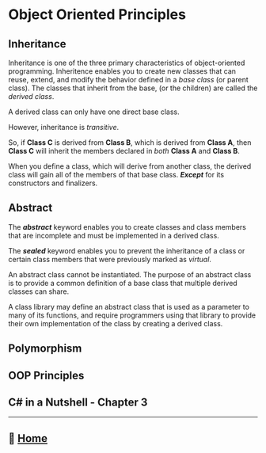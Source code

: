 # Object Oriented Principles

## Inheritance

Inheritance is one of the three primary characteristics of object-oriented programming. Inheritence enables you to create new classes that can reuse, extend, and modify the behavior defined in a *base class* (or parent class). The classes that inherit from the base, (or the children) are called the *derived class*.

A derived class can only have one direct base class.

However, inheritance is *transitive*.

So, if **Class C**  is derived from **Class B**, which is derived from **Class A**, then **Class C** will inherit the members declared in *both* **Class A** and **Class B**.

When you define a class, which will derive from another class, the derived class will gain all of the members of that base class.
***Except*** for its constructors and finalizers.

## Abstract

The ***abstract*** keyword enables you to create classes and class members that are incomplete and must be implemented in a derived class.

The ***sealed*** keyword enables you to prevent the inheritance of a class or certain class members that were previously marked as *virtual*.

An abstract class cannot be instantiated. The purpose of an abstract class is to provide a common definition of a base class that multiple derived classes can share.

A class library may define an abstract class that is used as a parameter to many of its functions, and require programmers using that library to provide their own implementation of the class by creating a derived class.

## Polymorphism

## OOP Principles

## C\# in a Nutshell - Chapter 3

_____

## 🏡 [**Home**](https://mistidinzy.github.io/ReadingNotes/)
